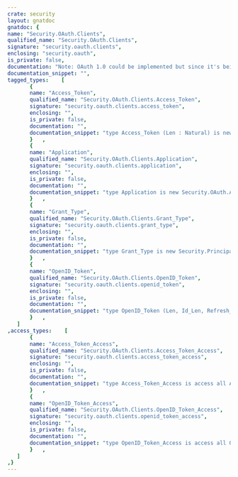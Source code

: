 ```yaml
---
crate: security
layout: gnatdoc
gnatdoc: {
name: "Security.OAuth.Clients",
qualified_name: "Security.OAuth.Clients",
signature: "security.oauth.clients",
enclosing: "security.oauth",
is_private: false,
documentation: "Note: OAuth 1.0 could be implemented but since it's being deprecated\nit's not worth doing it.",
documentation_snippet: "",
tagged_types:    [
       {
       name: "Access_Token",
       qualified_name: "Security.OAuth.Clients.Access_Token",
       signature: "security.oauth.clients.access_token",
       enclosing: "",
       is_private: false,
       documentation: "",
       documentation_snippet: "type Access_Token (Len : Natural) is new Security.Principal with private;",
       }   ,
       {
       name: "Application",
       qualified_name: "Security.OAuth.Clients.Application",
       signature: "security.oauth.clients.application",
       enclosing: "",
       is_private: false,
       documentation: "",
       documentation_snippet: "type Application is new Security.OAuth.Application with private;",
       }   ,
       {
       name: "Grant_Type",
       qualified_name: "Security.OAuth.Clients.Grant_Type",
       signature: "security.oauth.clients.grant_type",
       enclosing: "",
       is_private: false,
       documentation: "",
       documentation_snippet: "type Grant_Type is new Security.Principal with private;",
       }   ,
       {
       name: "OpenID_Token",
       qualified_name: "Security.OAuth.Clients.OpenID_Token",
       signature: "security.oauth.clients.openid_token",
       enclosing: "",
       is_private: false,
       documentation: "",
       documentation_snippet: "type OpenID_Token (Len, Id_Len, Refresh_Len : Natural) is new Access_Token with private;",
       }   ,
   ]
,access_types:    [
       {
       name: "Access_Token_Access",
       qualified_name: "Security.OAuth.Clients.Access_Token_Access",
       signature: "security.oauth.clients.access_token_access",
       enclosing: "",
       is_private: false,
       documentation: "",
       documentation_snippet: "type Access_Token_Access is access all Access_Token'Class;",
       }   ,
       {
       name: "OpenID_Token_Access",
       qualified_name: "Security.OAuth.Clients.OpenID_Token_Access",
       signature: "security.oauth.clients.openid_token_access",
       enclosing: "",
       is_private: false,
       documentation: "",
       documentation_snippet: "type OpenID_Token_Access is access all OpenID_Token'Class;",
       }   ,
   ]
,}
---
```

